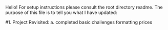 Hello! For setup instructions please consult the root directory readme. 
The purpose of this file is to tell you what I have updated:


#1. Project Revisited:
a. completed basic challenges formatting prices
